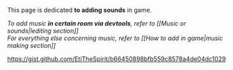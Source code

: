 This page is dedicated **to adding sounds** in game.

*To add music **in certain room via devtools**, refer to [[Music or sounds|lediting section]]*  
*For everything else concerning music, refer to [[How to add in game|music making section]]*  

https://gist.github.com/EtiTheSpirit/b66450898bfb559c8578a4de04dc1029